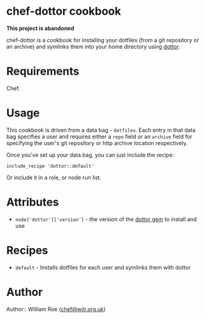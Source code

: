 # chef-dottor cookbook

**This project is abandoned**

chef-dottor is a cookbook for installing your dotfiles (from a git repository or
an archive) and symlinks them into your home directory using
[dottor](https://github.com/marcocampana/dottor).

# Requirements

Chef.

# Usage

This cookbook is driven from a data bag - `dotfiles`. Each entry in that data
bag specifies a user and requires either a `repo` field or an `archive` field
for specifying the user's git repository or http archive location respectively.

Once you've set up your data bag, you can just include the recipe:

    include_recipe 'dottor::default'

Or include it in a role, or node run list.

# Attributes

* `node['dottor']['version']` - the version of the
  [dottor gem](http://rubygems.org/gems/dottor) to install and use

# Recipes

* `default` - Installs dotfiles for each user and symlinks them with dottor

# Author

Author:: William Roe (chef@wjlr.org.uk)
